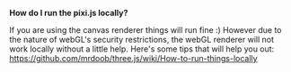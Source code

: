 **How do I run the pixi.js locally?**

If you are using the canvas renderer things will run fine :) However due to the nature of webGL's security restrictions, the webGL renderer will not work locally without a little help. Here's some tips that will help you out: https://github.com/mrdoob/three.js/wiki/How-to-run-things-locally
